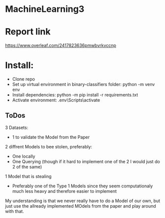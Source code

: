 # MachineLearning3

# Report link
https://www.overleaf.com/2417823636pmwbvrkvccnp

# Install:
* Clone repo
* Set up virtual environment in binary-classifiers folder: python -m venv env
* Install dependencies: python -m pip install -r requirements.txt
* Activate environment: .env\Scripts\activate


## ToDos

3 Datasets:
- 1 to validate the Model from the Paper

2 diffrent Models to bee stolen, preferably:
- One locally
- One Querying
(though if it hard to implement one of the 2 I would just do 2 of the same)

1 Model that is stealing
- Preferably one of the Type 1 Models since they seem computationaly much less heavy and therefore easier to implement

My understanding is that we never really have to do a Model of our own, but just use the allready implemented MOdels from the paper and play around with that.